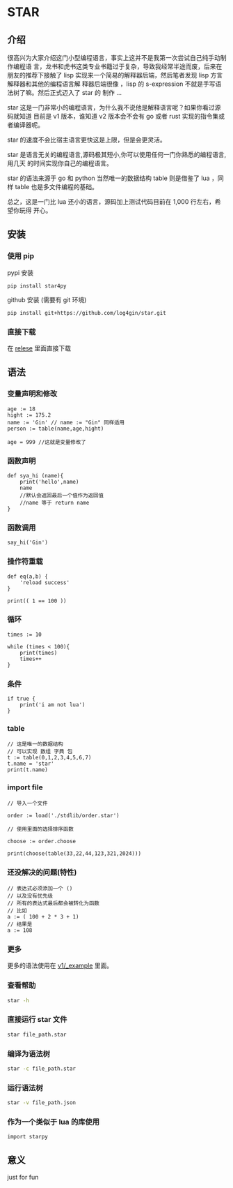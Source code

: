 # STAR

## 介绍

很高兴为大家介绍这门小型编程语言，事实上这并不是我第一次尝试自己纯手动制作编程语
言，龙书和虎书这类专业书籍过于复杂，导致我经常半途而废，后来在朋友的推荐下接触了
lisp 实现来一个简易的解释器后端，然后笔者发现 lisp 方言解释器和其他的编程语言解
释器后端很像 ，lisp 的 s-expression 不就是手写语法树了嘛。然后正式迈入了 star 的
制作 …

star 这是一门非常小的编程语言，为什么我不说他是解释语言呢？如果你看过源码就知道
目前是 v1 版本，谁知道 v2 版本会不会有 go 或者 rust 实现的指令集或者编译器呢。

star 的速度不会比宿主语言更快这是上限，但是会更灵活。

star 是语言无关的编程语言,源码极其短小,你可以使用任何一门你熟悉的编程语言,用几天
的时间实现你自己的编程语言。

star 的语法来源于 go 和 python 当然唯一的数据结构 table 则是借鉴了 lua ，同样
table 也是多文件编程的基础。

总之，这是一门比 lua 还小的语言，源码加上测试代码目前在 1,000 行左右，希望你玩得
开心。

## 安装

### 使用 pip

pypi 安装

```
pip install star4py
```

github 安装 (需要有 git 环境)

```
pip install git+https://github.com/log4gin/star.git
```

### 直接下载

在 [relese](https://github.com/log4gin/star/releases/download/v1.7.0/star.exe)
里面直接下载

## 语法

### 变量声明和修改

```
age := 18
hight := 175.2
name := 'Gin' // name := "Gin" 同样适用
person := table(name,age,hight)

age = 999 //这就是变量修改了
```

### 函数声明

```
def sya_hi (name){
	print('hello',name)
	name
	//默认会返回最后一个值作为返回值
	//name 等于 return name
}
```

### 函数调用

```
say_hi('Gin')
```

### 操作符重载

```
def eq(a,b) {
    'reload success'
}

print(( 1 == 100 ))

```

### 循环

```
times := 10

while (times < 100){
	print(times)
	times++
}
```

### 条件

```
if true {
	print('i am not lua')
}
```

### table

```
// 这是唯一的数据结构
// 可以实现 数组 字典 包
t := table(0,1,2,3,4,5,6,7)
t.name = 'star'
print(t.name)
```

### import file

```
// 导入一个文件

order := load('./stdlib/order.star')

// 使用里面的选择排序函数

choose := order.choose

print(choose(table(33,22,44,123,321,2024)))

```

### 还没解决的问题(特性)

```
// 表达式必须添加一个 ()
// 以及没有优先级
// 所有的表达式最后都会被转化为函数
// 比如
a := ( 100 + 2 * 3 + 1)
// 结果是
a := 108

```

### 更多

更多的语法使用在 [v1/\_example](./starpy/_example/) 里面。

### 查看帮助

```bash
star -h
```

### 直接运行 star 文件

```bash
star file_path.star
```

### 编译为语法树

```bash
star -c file_path.star
```

### 运行语法树

```bash
star -v file_path.json
```

### 作为一个类似于 lua 的库使用

```
import starpy

```

## 意义

just for fun
